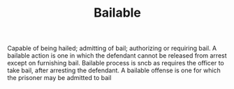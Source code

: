 ---
title: Bailable
letter: B
permalink: "/definitions/bailable.html"
body: Capable of being hailed; admitting of bail; authorizing or requiring bail. A
  bailable action is one in which the defendant cannot be released from arrest except
  on furnishing bail. Bailable process is sncb as requires the officer to take bail,
  after arresting the defendant. A bailable offense is one for which the prisoner
  may be admitted to bail
published_at: '2018-07-07'
layout: post
---